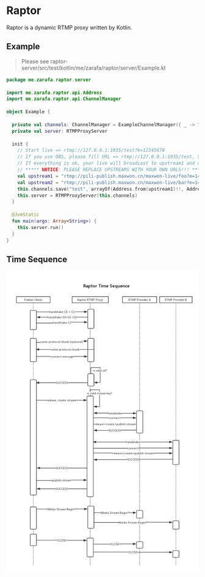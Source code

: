 # Raptor
Raptor is a dynamic RTMP proxy written by Kotlin.

## Example
> Please see raptor-server/src/test/kotlin/me/zarafa/raptor/server/Example.kt
```kotlin
package me.zarafa.raptor.server

import me.zarafa.raptor.api.Address
import me.zarafa.raptor.api.ChannelManager

object Example {

  private val channels: ChannelManager = ExampleChannelManager({ _ -> "?k=12345678" })
  private val server: RTMPProxyServer

  init {
    // Start live => rtmp://127.0.0.1:1935/test?k=12345678
    // If you use OBS, please fill URL => rtmp://127.0.0.1:1935/test, StreamKey => ?k=12345678
    // If everything is ok, your live will broadcast to upstream1 and upstream2
    // ***** NOTICE: PLEASE REPLACE UPSTREAMS WITH YOUR OWN URLS!!! *****
    val upstream1 = "rtmp://pili-publish.maxwon.cn/maxwon-live/foo?e=1491469885&token=Thphesb5UQHYEMKQspI4LrUUKO3gWd47rEvGdHcK:j3cKLk84CYPx3koCQru6jlLoRO4="
    val upstream2 = "rtmp://pili-publish.maxwon.cn/maxwon-live/bar?e=1491469885&token=Thphesb5UQHYEMKQspI4LrUUKO3gWd47rEvGdHcK:j3cKLk84CYPx3koCQru6jlLoRO4="
    this.channels.save("test", arrayOf(Address.from(upstream1)!!, Address.from(upstream2)!!))
    this.server = RTMPProxyServer(this.channels)
  }

  @JvmStatic
  fun main(args: Array<String>) {
    this.server.run()
  }
}
```

## Time Sequence
![time_sequence_diagram](docs/timeseq.png "time_sequence")
